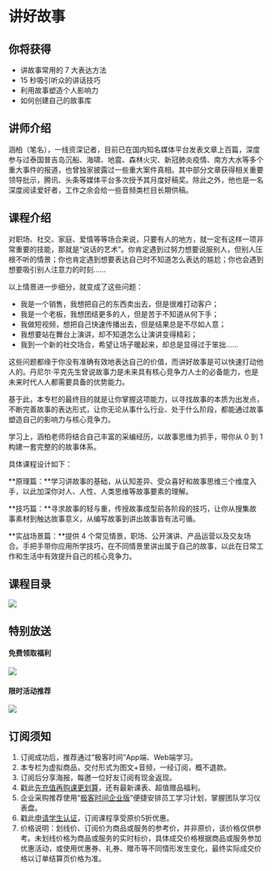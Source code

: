 # 讲好故事

## 你将获得

*   讲故事常用的 7 大表达方法
*   15 秒吸引听众的讲话技巧
*   利用故事塑造个人影响力
*   如何创建自己的故事库

  

## 讲师介绍

涵柏（笔名），一线资深记者，目前已在国内知名媒体平台发表文章上百篇，深度参与过泰国普吉岛沉船、海啸、地震、森林火灾、新冠肺炎疫情、南方大水等多个重大事件的报道，也曾独家披露过一些重大案件真相。其中部分文章获得相关重要领导批示，腾讯、头条等媒体平台多次授予其月度好稿奖。除此之外，他也是一名深度阅读爱好者，工作之余会给一些音频类栏目长期供稿。

  

## 课程介绍

对职场、社交、家庭、爱情等等场合来说，只要有人的地方，就一定有这样一项非常重要的技能，那就是“说话的艺术”。你肯定遇到过努力想要说服别人，但别人压根不听的情景；你也肯定遇到想要表达自己时不知道怎么表达的尴尬；你也会遇到想要吸引别人注意力的时刻……

以上情景进一步细分，就变成了这些问题：

*   我是一个销售，我想把自己的东西卖出去，但是很难打动客户；
*   我是一个老板，我想团结更多的人，但是苦于不知道从何下手；
*   我做短视频，想把自己快速传播出去，但是结果总是不尽如人意；
*   我想要站在舞台上演讲，却不知道怎么让演讲变得精彩；
*   我到一个新的社交场合，希望让场子暖起来，却总是显得过于笨拙……

这些问题都缘于你没有准确有效地表达自己的价值，而讲好故事是可以快速打动他人的。丹尼尔·平克先生曾说故事力是未来具有核心竞争力人士的必备能力，也是未来时代人人都需要具备的优势能力。

基于此，本专栏的最终目的就是让你掌握这项能力，以寻找故事的本质为出发点，不断完善故事的表达形式，让你无论从事什么行业、处于什么阶段，都能通过故事塑造自己的影响力与核心竞争力。

学习上，涵柏老师将结合自己丰富的采编经历，以故事思维为抓手，带你从 0 到 1 构建一套完整的的故事体系。

具体课程设计如下：

**原理篇：**学习讲故事的基础，从认知差异、受众喜好和故事思维三个维度入手，以此加深你对人、人性、人类思维等故事要素的理解。

**技巧篇：**寻求故事的轻与重，传授故事成型前各阶段的技巧，让你从搜集故事素材到触达故事意义，从编写故事到讲出故事皆有法可循。

**实战场景篇：**提供 4 个常见情景，职场、公开演讲、产品运营以及交友场合。手把手带你应用所学技巧，在不同情景里讲出属于自己的故事，以此在日常工作和生活中有效提升自己的核心竞争力。

  

## 课程目录

![](https://static001.geekbang.org/resource/image/09/a8/09f288dacc3057a69070a6d9acca38a8.jpg)

  

## 特别放送

#### 免费领取福利

[![](https://static001.geekbang.org/resource/image/69/dc/69c52d08278a2164dc5b061ba342a5dc.jpg?wh=960x301)](https://time.geekbang.org/article/427012)

  

#### 限时活动推荐

[![](https://static001.geekbang.org/resource/image/67/a0/6720f5d50b4b38abbf867facdef728a0.png?wh=1035x360)](https://shop18793264.m.youzan.com/wscgoods/detail/2fmoej9krasag5p?dc_ps=2913145716543073286.200001)

  

## 订阅须知

1.  订阅成功后，推荐通过“极客时间”App端、Web端学习。
2.  本专栏为虚拟商品，交付形式为图文+音频，一经订阅，概不退款。
3.  订阅后分享海报，每邀一位好友订阅有现金返现。
4.  戳此[先充值再购课更划算](https://shop18793264.m.youzan.com/wscgoods/detail/2fmoej9krasag5p?scan=1&activity=none&from=kdt&qr=directgoods_1541158976&shopAutoEnter=1)，还有最新课表、超值赠品福利。
5.  企业采购推荐使用“[极客时间企业版](https://b.geekbang.org/?utm_source=geektime&utm_medium=columnintro&utm_campaign=newregister&gk_source=2021020901_gkcolumnintro_newregister)”便捷安排员工学习计划，掌握团队学习仪表盘。
6.  戳此[申请学生认证](https://promo.geekbang.org/activity/student-certificate?utm_source=geektime&utm_medium=caidanlan1)，订阅课程享受原价5折优惠。
7.  价格说明：划线价、订阅价为商品或服务的参考价，并非原价，该价格仅供参考。未划线价格为商品或服务的实时标价，具体成交价格根据商品或服务参加优惠活动，或使用优惠券、礼券、赠币等不同情形发生变化，最终实际成交价格以订单结算页价格为准。
